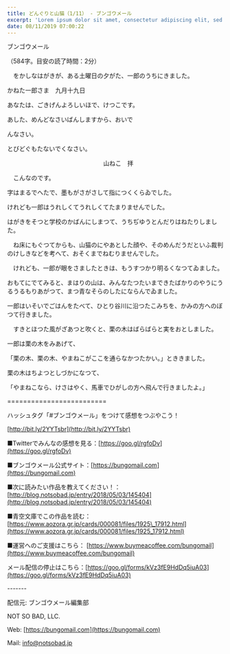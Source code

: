 ```yaml
---
title: どんぐりと山猫（1/11） - ブンゴウメール
excerpt: 'Lorem ipsum dolor sit amet, consectetur adipiscing elit, sed do eiusmod tempor incididunt ut labore et dolore magna aliqua. Praesent elementum facilisis leo vel fringilla est ullamcorper eget. At imperdiet dui accumsan sit amet nulla facilisi morbi tempus.'
date: 08/11/2019 07:00:22
---
```


ブンゴウメール

（584字。目安の読了時間：2分）

　をかしなはがきが、ある土曜日の夕がた、一郎のうちにきました。

かねた一郎さま　九月十九日

あなたは、ごきげんよろしいほで、けつこです。

あした、めんどなさいばんしますから、おいで

んなさい。

とびどぐもたないでくなさい。

　　　　　　　　　　　　　　　　山ねこ　拝

　こんなのです。

字はまるでへたで、墨もがさがさして指につくくらゐでした。

けれども一郎はうれしくてうれしくてたまりませんでした。

はがきをそつと学校のかばんにしまつて、うちぢゆうとんだりはねたりしました。

　ね床にもぐつてからも、山猫のにやあとした顔や、そのめんだうだといふ裁判のけしきなどを考へて、おそくまでねむりませんでした。

　けれども、一郎が眼をさましたときは、もうすつかり明るくなつてゐました。

おもてにでてみると、まはりの山は、みんなたつたいまできたばかりのやうにうるうるもりあがつて、まつ青なそらのしたにならんでゐました。

一郎はいそいでごはんをたべて、ひとり谷川に沿つたこみちを、かみの方へのぼつて行きました。

　すきとほつた風がざあつと吹くと、栗の木はばらばらと実をおとしました。

一郎は栗の木をみあげて、

「栗の木、栗の木、やまねこがここを通らなかつたかい。」とききました。

栗の木はちよつとしづかになつて、

「やまねこなら、けさはやく、馬車でひがしの方へ飛んで行きましたよ。」

\=========================

ハッシュタグ「#ブンゴウメール」をつけて感想をつぶやこう！　

[http://bit.ly/2YYTsbr](http://bit.ly/2YYTsbr)

■Twitterでみんなの感想を見る：[https://goo.gl/rgfoDv](https://goo.gl/rgfoDv)

■ブンゴウメール公式サイト：[https://bungomail.com](https://bungomail.com)

■次に読みたい作品を教えてください！：[http://blog.notsobad.jp/entry/2018/05/03/145404](http://blog.notsobad.jp/entry/2018/05/03/145404)

■青空文庫でこの作品を読む：[https://www.aozora.gr.jp/cards/000081/files/1925\_17912.html](https://www.aozora.gr.jp/cards/000081/files/1925_17912.html)

■運営へのご支援はこちら： [https://www.buymeacoffee.com/bungomail](https://www.buymeacoffee.com/bungomail)

メール配信の停止はこちら：[https://goo.gl/forms/kVz3fE9HdDq5iuA03](https://goo.gl/forms/kVz3fE9HdDq5iuA03)

\-------

配信元: ブンゴウメール編集部

NOT SO BAD, LLC.

Web: [https://bungomail.com](https://bungomail.com)

Mail: info@notsobad.jp